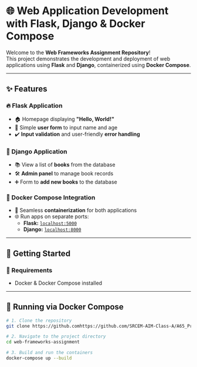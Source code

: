 # 🌐 Web Application Development with Flask, Django & Docker Compose

Welcome to the **Web Frameworks Assignment Repository**!  
This project demonstrates the development and deployment of web applications using **Flask** and **Django**, containerized using **Docker Compose**.

---

## ✨ Features

### 🔥 Flask Application
- 🏠 Homepage displaying **"Hello, World!"**
- 🧾 Simple **user form** to input name and age
- ✔️ **Input validation** and user-friendly **error handling**

### 📘 Django Application
- 📚 View a list of **books** from the database
- 🛠️ **Admin panel** to manage book records
- ➕ Form to **add new books** to the database

### 🐳 Docker Compose Integration
- 🚢 Seamless **containerization** for both applications
- 🌐 Run apps on separate ports:  
  - **Flask:** [`localhost:5000`](http://localhost:5000)  
  - **Django:** [`localhost:8000`](http://localhost:8000)

---

## 🚀 Getting Started

### 🧰 Requirements
- Docker & Docker Compose installed

---

## 🐳 Running via Docker Compose

```bash
# 1. Clone the repository
git clone https://github.comhttps://github.com/SRCEM-AIM-Class-A/A65_PradhyumnJadhao_FinalAssignment.git/web-frameworks-assignment.git

# 2. Navigate to the project directory
cd web-frameworks-assignment

# 3. Build and run the containers
docker-compose up --build
